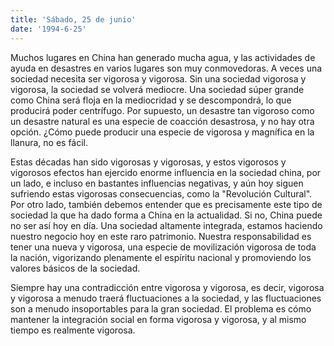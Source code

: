 ```yaml
---
title: 'Sábado, 25 de junio'
date: '1994-6-25'
---
```


Muchos lugares en China han generado mucha agua, y las actividades de ayuda en desastres en varios lugares son muy conmovedoras. A veces una sociedad necesita ser vigorosa y vigorosa. Sin una sociedad vigorosa y vigorosa, la sociedad se volverá mediocre. Una sociedad súper grande como China será floja en la mediocridad y se descompondrá, lo que producirá poder centrífugo. Por supuesto, un desastre tan vigoroso como un desastre natural es una especie de coacción desastrosa, y no hay otra opción. ¿Cómo puede producir una especie de vigorosa y magnífica en la llanura, no es fácil.

Estas décadas han sido vigorosas y vigorosas, y estos vigorosos y vigorosos efectos han ejercido enorme influencia en la sociedad china, por un lado, e incluso en bastantes influencias negativas, y aún hoy siguen sufriendo estas vigorosas consecuencias, como la "Revolución Cultural". Por otro lado, también debemos entender que es precisamente este tipo de sociedad la que ha dado forma a China en la actualidad. Si no, China puede no ser así hoy en día. Una sociedad altamente integrada, estamos haciendo nuestro negocio hoy en este raro patrimonio. Nuestra responsabilidad es tener una nueva y vigorosa, una especie de movilización vigorosa de toda la nación, vigorizando plenamente el espíritu nacional y promoviendo los valores básicos de la sociedad.

Siempre hay una contradicción entre vigorosa y vigorosa, es decir, vigorosa y vigorosa a menudo traerá fluctuaciones a la sociedad, y las fluctuaciones son a menudo insoportables para la gran sociedad. El problema es cómo mantener la integración social en forma vigorosa y vigorosa, y al mismo tiempo es realmente vigorosa.

